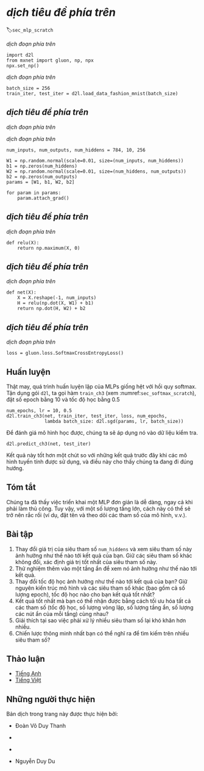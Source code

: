 <!-- ===================== Bắt đầu dịch Phần 1 ===================== -->
<!-- ========================================= REVISE PHẦN 1 - BẮT ĐẦU =================================== -->

<!--
# Implementation of Multilayer Perceptron from Scratch
-->

# *dịch tiêu đề phía trên*
:label:`sec_mlp_scratch`

<!--
Now that we have characterized multilayer perceptrons (MLPs) mathematically, let's try to implement one ourselves.
-->

*dịch đoạn phía trên*

```{.python .input  n=9}
import d2l
from mxnet import gluon, np, npx
npx.set_np()
```

<!--
To compare against our previous results achieved with (linear) softmax regression (:numref:`sec_softmax_scratch`), 
we will continue work with the Fashion-MNIST image classification dataset (:numref:`sec_fashion_mnist`).
-->

*dịch đoạn phía trên*

```{.python .input  n=2}
batch_size = 256
train_iter, test_iter = d2l.load_data_fashion_mnist(batch_size)
```

<!--
## Initializing Model Parameters
-->

## *dịch tiêu đề phía trên*

<!--
Recall that Fashion-MNIST contains $10$ classes, and that each image consists of a $28 \times 28 = 784$ grid of (black and white) pixel values.
Again, we will disregard the spatial structure among the pixels (for now), so we can think of this as simply a classification dataset with $784$ input features and $10$ classes.
To begin, we will implement an MLP with one hidden layer and $256$ hidden units.
Note that we can regard both of these quantities as *hyperparameters* and ought in general to set them based on performance on validation data.
Typically, we choose layer widths in powers of $2$ which tends to be computationally efficient because of how memory is alotted and addressed in hardware.
-->

*dịch đoạn phía trên*

<!--
Again, we will represent our parameters with several `ndarray`s.
Note that *for every layer*, we must keep track of one weight matrix and one bias vector.
As always, we call `attach_grad` to allocate memory for the gradients (of the loss) with respect to these parameters.
-->

*dịch đoạn phía trên*

```{.python .input  n=3}
num_inputs, num_outputs, num_hiddens = 784, 10, 256

W1 = np.random.normal(scale=0.01, size=(num_inputs, num_hiddens))
b1 = np.zeros(num_hiddens)
W2 = np.random.normal(scale=0.01, size=(num_hiddens, num_outputs))
b2 = np.zeros(num_outputs)
params = [W1, b1, W2, b2]

for param in params:
    param.attach_grad()
```

<!-- ===================== Kết thúc dịch Phần 1 ===================== -->

<!-- ===================== Bắt đầu dịch Phần 2 ===================== -->

<!--
## Activation Function
-->

## *dịch tiêu đề phía trên*

<!--
To make sure we know how everything works, we will implement the ReLU activation ourselves using the `maximum` function rather than invoking `npx.relu` directly.
-->

*dịch đoạn phía trên*

```{.python .input  n=4}
def relu(X):
    return np.maximum(X, 0)
```

<!--
## The model
-->

## *dịch tiêu đề phía trên*

<!--
Because we are disregarding spatial structure, we `reshape` each 2D image into a flat vector of length  `num_inputs`.
Finally, we implement our model with just a few lines of code.
-->

*dịch đoạn phía trên*

```{.python .input  n=5}
def net(X):
    X = X.reshape(-1, num_inputs)
    H = relu(np.dot(X, W1) + b1)
    return np.dot(H, W2) + b2
```

<!-- ========================================= REVISE PHẦN 1 - KẾT THÚC ===================================-->

<!-- ========================================= REVISE PHẦN 2 - BẮT ĐẦU ===================================-->

<!--
## The Loss Function
-->

## *dịch tiêu đề phía trên*

<!--
To ensure numerical stability (and because we already implemented the softmax function from scratch (:numref:`sec_softmax_scratch`), 
we leverage Gluon's integrated function for calculating the softmax and cross-entropy loss.
Recall our easlier discussion of these intricacies (:numref:`sec_mlp`).
We encourage the interested reader to examine the source code for `mxnet.gluon.loss.SoftmaxCrossEntropyLoss` to deepen their knowledge of implementation details.
-->

*dịch đoạn phía trên*

```{.python .input  n=6}
loss = gluon.loss.SoftmaxCrossEntropyLoss()
```

<!-- ===================== Kết thúc dịch Phần 2 ===================== -->

<!-- ===================== Bắt đầu dịch Phần 3 ===================== -->

<!--
## Training
-->

## Huấn luyện

<!--
Fortunately, the training loop for MLPs is exactly the same as for softmax regression.
Leveraging the `d2l` package again, we call the `train_ch3` function (see :numref:`sec_softmax_scratch`), setting the number of epochs to $10$ and the learning rate to $0.5$.
-->

Thật may, quá trình huấn luyện lặp của MLPs giống hệt với hồi quy softmax.
Tận dụng gói `d2l`, ta gọi hàm `train_ch3` (xem :numref:`sec_softmax_scratch`), đặt số epoch bằng $10$ và tốc độ học bằng $0.5$

```{.python .input  n=7}
num_epochs, lr = 10, 0.5
d2l.train_ch3(net, train_iter, test_iter, loss, num_epochs,
              lambda batch_size: d2l.sgd(params, lr, batch_size))
```

<!--
To evaluate the learned model, we apply it on some test data.
-->

Để đánh giá mô hình học được, chúng ta sẽ áp dụng nó vào dữ liệu kiểm tra.

```{.python .input}
d2l.predict_ch3(net, test_iter)
```

<!--
This looks a bit better than our previous result, using simple linear models and gives us some signal that we are on the right path.
-->

Kết quả này tốt hơn một chút so với những kết quả trước đây khi các mô hình tuyến tính được sử dụng, và điều này cho thấy chúng ta đang đi đúng hướng.

<!--
## Summary
-->

## Tóm tắt

<!--
We saw that implementing a simple MLP is easy, even when done manually.
That said, with a large number of layers, this can still get messy (e.g., naming and keeping track of our model's parameters, etc).
-->

Chúng ta đã thấy việc triển khai một MLP đơn giản là dễ dàng, ngay cả khi phải làm thủ công.
Tuy vậy, với một số lượng tầng lớn, cách này có thể sẽ trở nên rắc rối (ví dụ, đặt tên và theo dõi các tham số của mô hình, v.v.).

<!--
## Exercises
-->

## Bài tập

<!--
1. Change the value of the hyperparameter `num_hiddens` and see how this hyperparameter influences your results. Determine the best value of this hyperparameter, keeping all others constant.
2. Try adding an additional hidden layer to see how it affects the results.
3. How does changing the learning rate alter your results? Fixing the model architecture and other hyperparameters (including number of epochs), what learning rate gives you the best results?
4. What is the best result you can get by optimizing over all the parameters (learning rate, iterations, number of hidden layers, number of hidden units per layer) jointly?
5. Describe why it is much more challenging to deal with multiple hyperparameters.
6. What is the smartest strategy you can think of for structuring a search over multiple hyperparameters?
-->

1. Thay đổi giá trị của siêu tham số `num_hiddens` và xem siêu tham số này ảnh hưởng như thế nào tới kết quả của bạn. Giữ các siêu tham số khác không đổi, xác định giá trị tốt nhất của siêu tham số này.
2. Thử nghiệm thêm vào một tầng ẩn để xem nó ảnh hưởng như thế nào tới kết quả.
3. Thay đổi tốc độ học ảnh hưởng như thế nào tới kết quả của bạn? Giữ nguyên kiến trúc mô hình và các siêu tham số khác (bao gồm cả số lượng epoch), tốc độ học nào cho bạn kết quả tốt nhất?
4. Kết quả tốt nhất mà bạn có thể nhận được bằng cách tối ưu hóa tất cả các tham số (tốc độ học, số lượng vòng lặp, số lượng tầng ẩn, số lượng các nút ẩn của mỗi tầng) cùng nhau?
5. Giải thích tại sao việc phải xử lý nhiều siêu tham số lại khó khăn hơn nhiều.
6. Chiến lược thông minh nhất bạn có thể nghĩ ra để tìm kiếm trên nhiều siêu tham số?

<!-- ===================== Kết thúc dịch Phần 3 ===================== -->

<!-- ========================================= REVISE PHẦN 2 - KẾT THÚC ===================================-->

<!--
## [Discussions](https://discuss.mxnet.io/t/2339)
-->

## Thảo luận
* [Tiếng Anh](https://discuss.mxnet.io/t/2339)
* [Tiếng Việt](https://forum.machinelearningcoban.com/c/d2l)

## Những người thực hiện
Bản dịch trong trang này được thực hiện bởi:
<!--
Tác giả của mỗi Pull Request điền tên mình và tên những người review mà bạn thấy
hữu ích vào từng phần tương ứng. Mỗi dòng một tên, bắt đầu bằng dấu `*`.

Lưu ý:
* Nếu reviewer không cung cấp tên, bạn có thể dùng tên tài khoản GitHub của họ
với dấu `@` ở đầu. Ví dụ: @aivivn.

* Tên đầy đủ của các reviewer có thể được tìm thấy tại https://github.com/aivivn/d2l-vn/blob/master/docs/contributors_info.md.
-->

* Đoàn Võ Duy Thanh
<!-- Phần 1 -->
* 

<!-- Phần 2 -->
*

<!-- Phần 3 -->
* Nguyễn Duy Du
